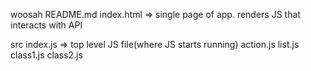 woosah
README.md
index.html => single page of app. renders JS that interacts with API

src
  index.js => top level JS file(where JS starts running)
  action.js
  list.js
  class1.js
  class2.js
